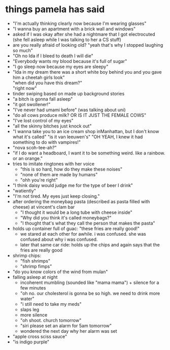 # things pamela has said

- "I'm actually thinking clearly now because I'm wearing glasses"
- "I wanna buy an apartment with a brick wall and windows"
- asked if I was okay after she had a nightmare that I got electrocuted (she fell asleep while I was talking to her a CS stuff)
- are you really afraid of looking old? "yeah that's why I stopped laughing so much"
- "Oh no Ida if I bleed to death I will die"
- "Everybody wants my blood because it's full of sugar"
- "I go sleep now because my eyes are sleepy"
- "Ida in my dream there was a short white boy behind you and you gave him a cheetah girls look"  
  "when did you have this dream?"  
  "right now"
- tinder swiping based on made up background stories
- "a bitch is gonna fall asleep"
- "it got swollener!"
- "I've never had umami before" (was talking about uni)
- "do all cows produce milk? OR IS IT JUST THE FEMALE COWS"
- "I've lost control of my eyes"
- "all the skinny bitches just knock out"
- "I wanna take you to an ice cream shop inManhattan, but I don't know what it's called" "is it van leeuwen's" "OH YEAH, I knew it had something to do with vampires!"
- "nova scoh-tee-ah?"
- "if I do want a headboard, I want it to be something weird. like a rainbow. or an orange."
- tries to imitate ringtones with her voice
  -  "this is so hard, how do they make these noises"
  -  "none of them are made by humans"
  -  "ohh you're right"
- "I think daisy would judge me for the type of beer I drink"
- "watiently"
- "I'm not tired. My eyes just keep closing."
- after ordering the moneybag pasta (described as pasta filled with cheese) at vincent's clam bar
  - "I thought it would be a long tube with cheese inside"
  - "Why did you think it's called moneybags?"
  - "I thought that's what they call the person that makes the pasta"
- holds up container full of guac: "these fries are really good!"
  - we stared at each other for awhile. i was confused. she was confused about why i was confused.
  - later that same car ride: holds up the chips and again says that the fries are really good
- shrimp chips:
  - "fish shrimps"
  - "shrimp fimps"
- "do you know colors of the wind from mulan"
- falling asleep at night
  - incoherent mumbling (sounded like "mama mama") + silence for a few minutes
  - "oh no. our cholesterol is gonna be so high. we need to drink more water"
  - "i still need to take my meds"
  - slaps leg
  - more silence
  - "oh shoot. church tomorrow"
  - "siri please set an alarm for 5am tomorrow"
  - wondered the next day why her alarm was set
- "apple cross sciss sauce"
- "is indigo purple"